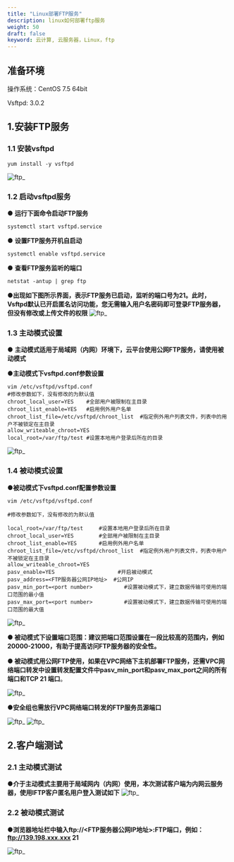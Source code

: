 ```yaml
---
title: "Linux部署FTP服务"
description: linux如何部署ftp服务
weight: 50
draft: false
keyword: 云计算, 云服务器，Linux，ftp
---
```


## 准备环境

操作系统：CentOS 7.5 64bit

 Vsftpd:  3.0.2



## 1.安装FTP服务

### 1.1 安装vsftpd

```
yum install -y vsftpd

```

 ![ftp_](../../_images/ftp_1.png )

### 1.2 启动vsftpd服务

● **运行下面命令启动FTP服务**

```
systemctl start vsftpd.service
```

● **设置FTP服务开机自启动**

```
systemctl enable vsftpd.service
```



 ● **查看FTP服务监听的端口**

```
netstat -antup | grep ftp
```

**●出现如下图所示界面，表示FTP服务已启动，监听的端口号为21。此时，Vsftpd默认已开启匿名访问功能，您无需输入用户名密码即可登录FTP服务器，但没有修改或上传文件的权限**
 ![ftp_](../../_images/ftp_2.png )

### 1.3  主动模式设置

● **主动模式适用于局域网（内网）环境下，云平台使用公网FTP服务，请使用被动模式**

●**主动模式下vsftpd.conf参数设置**

```
vim /etc/vsftpd/vsftpd.conf
#修改参数如下，没有修改的为默认值
chroot_local_user=YES    #全部用户被限制在主目录
chroot_list_enable=YES   #启用例外用户名单
chroot_list_file=/etc/vsftpd/chroot_list  #指定例外用户列表文件，列表中的用户不被锁定在主目录
allow_writeable_chroot=YES  
local_root=/var/ftp/test #设置本地用户登录后所在的目录
```
 ![ftp_](../../_images/ftp_3.png )

### 1.4  被动模式设置

●**被动模式下vsftpd.conf配置参数设置**

```
vim /etc/vsftpd/vsftpd.conf

#修改参数如下，没有修改的为默认值

local_root=/var/ftp/test     #设置本地用户登录后所在目录
chroot_local_user=YES        #全部用户被限制在主目录
chroot_list_enable=YES       #启用例外用户名单
chroot_list_file=/etc/vsftpd/chroot_list  #指定例外用户列表文件，列表中用户不被锁定在主目录
allow_writeable_chroot=YES
pasv_enable=YES                    #开启被动模式
pasv_address=<FTP服务器公网IP地址>  #公网IP
pasv_min_port=<port number>          #设置被动模式下，建立数据传输可使用的端口范围的最小值
pasv_max_port=<port number>          #设置被动模式下，建立数据传输可使用的端口范围的最大值
```
 ![ftp_](../../_images/ftp_4.png )

**●  被动模式下设置端口范围：建议把端口范围设置在一段比较高的范围内，例如20000-21000，有助于提高访问FTP服务器的安全性。**

**● 被动模式用公网FTP使用，如果在VPC网络下主机部署FTP服务，还需VPC网络端口转发中设置转发配置文件中pasv_min_port和pasv_max_port之间的所有端口和TCP 21 端口**。

 ![ftp_](../../_images/ftp_5.png )

●**安全组也需放行VPC网络端口转发的FTP服务员源端口**

 ![ftp_](../../_images/ftp_6.png )
 ![ftp_](../../_images/ftp_7.png )

## 2.客户端测试

### 2.1  主动模式测试

●**介于主动模式主要用于局域网内（内网）使用，本次测试客户端为内网云服务器，使用IFTP客户匿名用户登入测试如下**
 ![ftp_](../../_images/ftp_8.png )

### 2.2  被动模式测试

●**浏览器地址栏中输入ftp://<FTP服务器公网IP地址>:FTP端口，例如：ftp://139.198.xxx.xxx 21**

![ftp_](../../_images/ftp_9.png )